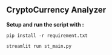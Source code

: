 ## CryptoCurrency Analyzer

 **Setup and run the script with :**

`pip install -r requirement.txt`

`streamlit run st_main.py`